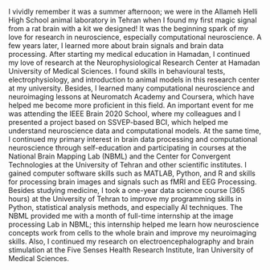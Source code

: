 I vividly remember it was a summer afternoon; we were in the Allameh Helli High School animal laboratory in Tehran when I found my first magic signal from a rat brain with a kit we designed! It was the beginning spark of my love for research in neuroscience, especially computational neuroscience. A few years later, I learned more about brain signals and brain data processing. After starting my medical education in Hamadan, I continued my love of research at the Neurophysiological Research Center at Hamadan University of Medical Sciences. I found skills in behavioural tests, electrophysiology, and introduction to animal models in this research center at my university. Besides, I learned many computational neuroscience and neuroimaging lessons at Neuromatch Academy and Coursera, which have helped me become more proficient in this field. An important event for me was attending the IEEE Brain 2020 School, where my colleagues and I presented a project based on SSVEP-based BCI, which helped me understand neuroscience data and computational models. At the same time, I continued my primary interest in brain data processing and computational neuroscience through self-education and participating in courses at the National Brain Mapping Lab (NBML) and the Center for Convergent Technologies at the University of Tehran and other scientific institutes. I gained computer software skills such as MATLAB, Python, and R and skills for processing brain images and signals such as fMRI and EEG Processing. Besides studying medicine, I took a one-year data science course (365 hours) at the University of Tehran to improve my programming skills in Python, statistical analysis methods, and especially AI techniques. The NBML provided me with a month of full-time internship at the image processing Lab in NBML; this internship helped me learn how neuroscience concepts work from cells to the whole brain and improve my neuroimaging skills. Also, I continued my research on electroencephalography and brain stimulation at the Five Senses Health Research Institute, Iran University of Medical Sciences.
